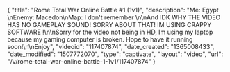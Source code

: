 {
    "title": "Rome Total War Online Battle #1 (1v1)",
    "description": "Me: Egypt \nEnemy: Macedon\nMap: I don't remember \n\nAnd IDK WHY THE VIDEO HAS NO GAMEPLAY SOUND!  SORRY ABOUT THAT! IM USING CRAPPY SOFTWARE !\n\nSorry for the video not being in HD, Im using my laptop because my gaming computer is broken.  Hope to have it running soon!\n\nEnjoy",
    "videoid": "117407874",
    "date_created": "1365008433",
    "date_modified": "1507772070",
    "type": "captivate",
    "layout": "video",
    "url": "\/v\/rome-total-war-online-battle-1-1v1\/117407874"
}
